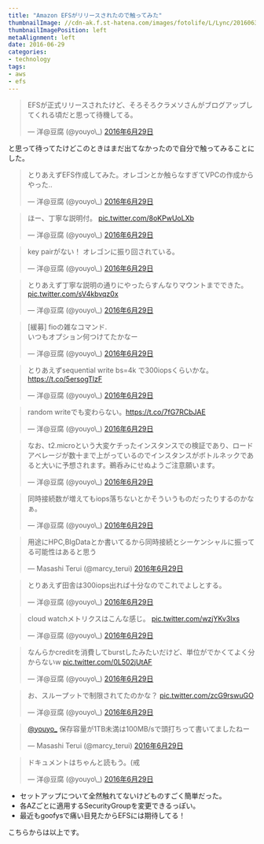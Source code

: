 ```yaml
---
title: "Amazon EFSがリリースされたので触ってみた"
thumbnailImage: //cdn-ak.f.st-hatena.com/images/fotolife/L/Lync/20160630/20160630195305.png
thumbnailImagePosition: left
metaAlignment: left
date: 2016-06-29
categories:
- technology
tags:
- aws
- efs
---
```



<blockquote class="twitter-tweet" data-lang="ja"><p lang="ja" dir="ltr">EFSが正式リリースされたけど、そろそろクラメソさんがブログアップしてくれる頃だと思って待機してる。</p>&mdash; 洋@豆腐 (@youyo\_) <a href="https://twitter.com/youyo_/status/748047484929314816">2016年6月29日</a></blockquote>
<script async src="//platform.twitter.com/widgets.js" charset="utf-8"></script>

と思って待ってたけどこのときはまだ出てなかったので自分で触ってみることにした。
<!--more-->

<blockquote class="twitter-tweet" data-lang="ja"><p lang="ja" dir="ltr">とりあえずEFS作成してみた。オレゴンとか触らなすぎてVPCの作成からやった..</p>&mdash; 洋@豆腐 (@youyo\_) <a href="https://twitter.com/youyo_/status/748052896932073472">2016年6月29日</a></blockquote>
<script async src="//platform.twitter.com/widgets.js" charset="utf-8"></script>

<blockquote class="twitter-tweet" data-lang="ja"><p lang="ja" dir="ltr">ほー、丁寧な説明付。 <a href="https://t.co/8oKPwUoLXb">pic.twitter.com/8oKPwUoLXb</a></p>&mdash; 洋@豆腐 (@youyo\_) <a href="https://twitter.com/youyo_/status/748053419269701633">2016年6月29日</a></blockquote>
<script async src="//platform.twitter.com/widgets.js" charset="utf-8"></script>

<blockquote class="twitter-tweet" data-lang="ja"><p lang="ja" dir="ltr">key pairがない！ オレゴンに振り回されている。</p>&mdash; 洋@豆腐 (@youyo\_) <a href="https://twitter.com/youyo_/status/748053850922311680">2016年6月29日</a></blockquote>
<script async src="//platform.twitter.com/widgets.js" charset="utf-8"></script>

<blockquote class="twitter-tweet" data-lang="ja"><p lang="ja" dir="ltr">とりあえず丁寧な説明の通りにやったらすんなりマウントまでできた。 <a href="https://t.co/sV4kbvqz0x">pic.twitter.com/sV4kbvqz0x</a></p>&mdash; 洋@豆腐 (@youyo\_) <a href="https://twitter.com/youyo_/status/748055431474405376">2016年6月29日</a></blockquote>
<script async src="//platform.twitter.com/widgets.js" charset="utf-8"></script>

<blockquote class="twitter-tweet" data-lang="ja"><p lang="ja" dir="ltr">[緩募] fioの雑なコマンド.<br>いつもオプション何つけてたかなー</p>&mdash; 洋@豆腐 (@youyo\_) <a href="https://twitter.com/youyo_/status/748057303090290690">2016年6月29日</a></blockquote>
<script async src="//platform.twitter.com/widgets.js" charset="utf-8"></script>

<blockquote class="twitter-tweet" data-lang="ja"><p lang="ja" dir="ltr">とりあえずsequential write bs=4k で300iopsくらいかな。<a href="https://t.co/5ersogTlzF">https://t.co/5ersogTlzF</a></p>&mdash; 洋@豆腐 (@youyo\_) <a href="https://twitter.com/youyo_/status/748060728519589888">2016年6月29日</a></blockquote>
<script async src="//platform.twitter.com/widgets.js" charset="utf-8"></script>

<blockquote class="twitter-tweet" data-lang="ja"><p lang="ja" dir="ltr">random writeでも変わらない。<a href="https://t.co/7fG7RCbJAE">https://t.co/7fG7RCbJAE</a></p>&mdash; 洋@豆腐 (@youyo\_) <a href="https://twitter.com/youyo_/status/748061720946446336">2016年6月29日</a></blockquote>
<script async src="//platform.twitter.com/widgets.js" charset="utf-8"></script>

<blockquote class="twitter-tweet" data-lang="ja"><p lang="ja" dir="ltr">なお、t2.microという大変ケチったインスタンスでの検証であり、ロードアベレージが数十まで上がっているのでインスタンスがボトルネックであると大いに予想されます。鵜呑みにせぬようご注意願います。</p>&mdash; 洋@豆腐 (@youyo\_) <a href="https://twitter.com/youyo_/status/748062240633323520">2016年6月29日</a></blockquote>
<script async src="//platform.twitter.com/widgets.js" charset="utf-8"></script>

<blockquote class="twitter-tweet" data-lang="ja"><p lang="ja" dir="ltr">同時接続数が増えてもiops落ちないとかそういうものだったりするのかなぁ。</p>&mdash; 洋@豆腐 (@youyo\_) <a href="https://twitter.com/youyo_/status/748062514106114048">2016年6月29日</a></blockquote>
<script async src="//platform.twitter.com/widgets.js" charset="utf-8"></script>

<blockquote class="twitter-tweet" data-lang="ja"><p lang="ja" dir="ltr">用途にHPC,BIgDataとか書いてるから同時接続とシーケンシャルに振ってる可能性はあると思う</p>&mdash; Masashi Terui (@marcy_terui) <a href="https://twitter.com/marcy_terui/status/748064533814509568">2016年6月29日</a></blockquote>
<script async src="//platform.twitter.com/widgets.js" charset="utf-8"></script>

<blockquote class="twitter-tweet" data-lang="ja"><p lang="ja" dir="ltr">とりあえず田舎は300iops出れば十分なのでこれでよしとする。</p>&mdash; 洋@豆腐 (@youyo\_) <a href="https://twitter.com/youyo_/status/748062667915440128">2016年6月29日</a></blockquote>
<script async src="//platform.twitter.com/widgets.js" charset="utf-8"></script>

<blockquote class="twitter-tweet" data-lang="ja"><p lang="ja" dir="ltr">cloud watchメトリクスはこんな感じ。 <a href="https://t.co/wzjYKv3Ixs">pic.twitter.com/wzjYKv3Ixs</a></p>&mdash; 洋@豆腐 (@youyo\_) <a href="https://twitter.com/youyo_/status/748065265976381440">2016年6月29日</a></blockquote>
<script async src="//platform.twitter.com/widgets.js" charset="utf-8"></script>

<blockquote class="twitter-tweet" data-lang="ja"><p lang="ja" dir="ltr">なんらかcreditを消費してburstしたみたいだけど、単位がでかくてよく分からないw <a href="https://t.co/0L502jUtAF">pic.twitter.com/0L502jUtAF</a></p>&mdash; 洋@豆腐 (@youyo\_) <a href="https://twitter.com/youyo_/status/748065957688414209">2016年6月29日</a></blockquote>
<script async src="//platform.twitter.com/widgets.js" charset="utf-8"></script>

<blockquote class="twitter-tweet" data-lang="ja"><p lang="ja" dir="ltr">お、スループットで制限されてたのかな？ <a href="https://t.co/zcG9rswuGO">pic.twitter.com/zcG9rswuGO</a></p>&mdash; 洋@豆腐 (@youyo\_) <a href="https://twitter.com/youyo_/status/748066425030356993">2016年6月29日</a></blockquote>
<script async src="//platform.twitter.com/widgets.js" charset="utf-8"></script>

<blockquote class="twitter-tweet" data-lang="ja"><p lang="ja" dir="ltr"><a href="https://twitter.com/youyo_">@youyo_</a> 保存容量が1TB未満は100MB/sで頭打ちって書いてましたねー</p>&mdash; Masashi Terui (@marcy_terui) <a href="https://twitter.com/marcy_terui/status/748067273139585024">2016年6月29日</a></blockquote>
<script async src="//platform.twitter.com/widgets.js" charset="utf-8"></script>

<blockquote class="twitter-tweet" data-lang="ja"><p lang="ja" dir="ltr">ドキュメントはちゃんと読もう。(戒</p>&mdash; 洋@豆腐 (@youyo\_) <a href="https://twitter.com/youyo_/status/748067529533251588">2016年6月29日</a></blockquote>
<script async src="//platform.twitter.com/widgets.js" charset="utf-8"></script>

- セットアップについて全然触れてないけどものすごく簡単だった。
- 各AZごとに適用するSecurityGroupを変更できるっぽい。
- 最近もgoofysで痛い目見たからEFSには期待してる！

こちらからは以上です。
